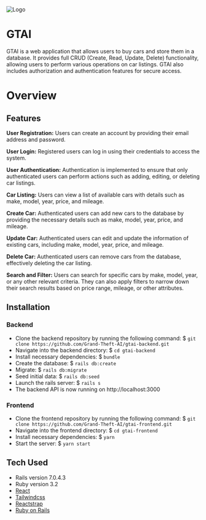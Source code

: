 ![Logo](src/assets/GTAI.png)

# GTAI

GTAI is a web application that allows users to buy cars and store them in a database. It provides full CRUD (Create, Read, Update, Delete) functionality, allowing users to perform various operations on car listings. GTAI also includes authorization and authentication features for secure access.

# Overview

## Features

**User Registration:** Users can create an account by providing their email address and password.

**User Login:** Registered users can log in using their credentials to access the system.

**User Authentication:** Authentication is implemented to ensure that only authenticated users can perform actions such as adding, editing, or deleting car listings.

**Car Listing:** Users can view a list of available cars with details such as make, model, year, price, and mileage.

**Create Car:** Authenticated users can add new cars to the database by providing the necessary details such as make, model, year, price, and mileage.

**Update Car:** Authenticated users can edit and update the information of existing cars, including make, model, year, price, and mileage.

**Delete Car:** Authenticated users can remove cars from the database, effectively deleting the car listing.

**Search and Filter:** Users can search for specific cars by make, model, year, or any other relevant criteria. They can also apply filters to narrow down their search results based on price range, mileage, or other attributes.

## Installation

### Backend

- Clone the backend repository by running the following command: $ `git clone https://github.com/Grand-Theft-AI/gtai-backend.git`
- Navigate into the backend directory: $ `cd gtai-backend`
- Install necessary dependencies: $ `bundle`
- Create the database: $ `rails db:create`
- Migrate: $ `rails db:migrate`
- Seed initial data: $ `rails db:seed`
- Launch the rails server: $ `rails s`
- The backend API is now running on http://localhost:3000

### Frontend

- Clone the frontend repository by running the following command: $ `git clone https://github.com/Grand-Theft-AI/gtai-frontend.git`
- Navigate into the frontend directory: $ `cd gtai-frontend`
- Install necessary dependencies: $ `yarn`
- Start the server: $ `yarn start`

## Tech Used

- Rails version 7.0.4.3
- Ruby version 3.2
- [React](https://react.dev/)
- [Tailwindcss](https://tailwindcss.com/)
- [Reactstrap](https://reactstrap.github.io/)
- [Ruby on Rails](https://rubyonrails.org/)
